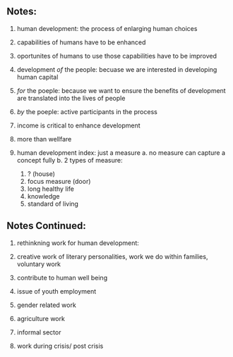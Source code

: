## Notes:

1. human development: the process of enlarging human choices 
  1. capabilities of humans have to be enhanced 
  2. oportunites of humans to use those capabilities have to be improved
  
2. development *of* the people:
  becuase we are interested in developing human capital
3. *for* the poeple:
  because we want to ensure the benefits of development are translated into the lives of people 
4. *by* the poeple:
  active participants in the process 
  
5. income is critical to enhance development 

6. more than wellfare

7. human development index: just a measure
  a. no measure can capture a concept fully 
  b. 2 types of measure:
    1. ? (house)
    2. focus measure (door)
      1. long healthy life
      2. knowledge 
      3. standard of living
      
## Notes Continued:

1. rethinkning work for human development:
  1. creative work of literary personalities, work we do within families, voluntary work
  2. contribute to human well being

2. issue of youth employment 
  
3. gender related work

4. agriculture work

5. informal sector 

6. work during crisis/ post crisis


      
  
